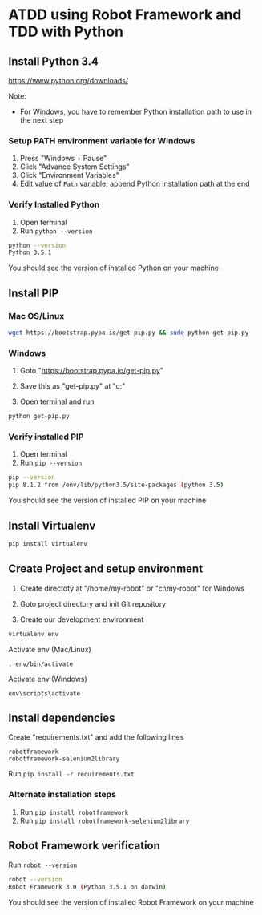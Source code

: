 # ATDD using Robot Framework and TDD with Python

## Install Python 3.4
https://www.python.org/downloads/

Note:

- For Windows, you have to remember Python installation path to use in the next step

### Setup PATH environment variable for Windows
1. Press "Windows + Pause"
2. Click "Advance System Settings"
3. Click "Environment Variables"
4. Edit value of `Path` variable, append Python installation path at the end

### Verify Installed Python
1. Open terminal
2. Run `python --version`
```bash
python --version
Python 3.5.1
```
You should see the version of installed Python on your machine

## Install PIP
### Mac OS/Linux
```bash
wget https://bootstrap.pypa.io/get-pip.py && sudo python get-pip.py
```
### Windows
1. Goto "https://bootstrap.pypa.io/get-pip.py"

2. Save this as "get-pip.py" at "c:\"

3. Open terminal and run
```bash
python get-pip.py
```

### Verify installed PIP
1. Open terminal
2. Run `pip --version`
```bash
pip --version
pip 8.1.2 from /env/lib/python3.5/site-packages (python 3.5)
```
You should see the version of installed PIP on your machine


## Install Virtualenv
```bash
pip install virtualenv
```

## Create Project and setup environment

1. Create directoty at "/home/my-robot" or "c:\my-robot" for Windows

2. Goto project directory and init Git repository

3. Create our development environment

```bash
virtualenv env
```
Activate env (Mac/Linux)
```
. env/bin/activate
```
Activate env (Windows)
```
env\scripts\activate
```

## Install dependencies

Create "requirements.txt" and add the following lines

```text
robotframework
robotframework-selenium2library
```
Run `pip install -r requirements.txt`

### Alternate installation steps
1. Run `pip install robotframework`
2. Run `pip install robotframework-selenium2library`

## Robot Framework verification
Run `robot --version`
```bash
robot --version
Robot Framework 3.0 (Python 3.5.1 on darwin)
```
You should see the version of installed Robot Framework on your machine
